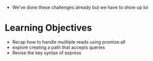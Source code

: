 - We've done these challenges already but we have to show up lol

# Learning Objectives
- Recap how to handle muiltiple reads using promise.all
- explore creating a path that accepts queries
- Revise the key syntax of express

